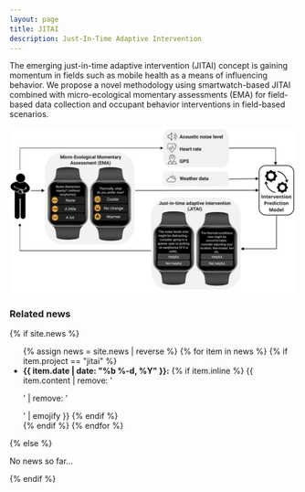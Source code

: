 ```yaml
---
layout: page
title: JITAI
description: Just-In-Time Adaptive Intervention
---
```


The emerging just-in-time adaptive intervention (JITAI) concept is gaining momentum in fields such as mobile health as a means of influencing behavior. We propose a novel methodology using smartwatch-based JITAI combined with micro-ecological momentary assessments (EMA) for field-based data collection and occupant behavior interventions in field-based scenarios.

<center>
  <img src="/assets/img/jitai-framework.pdf"> <br />
   <!-- <a href="https://iopscience.iop.org/article/10.1088/1742-6596/1343/1/012145/meta">Paper</a> | -->
   <!-- <a href="https://github.com/cozie-app">Code</a> | -->
   <!-- <a href="https://cozie.app/">Docs</a> -->
</center>

<div>
<h3> Related news</h3>
  {% if site.news  %}
    <ul>
    {% assign news = site.news | reverse %}
    {% for item in news %}
      {% if item.project == "jitai" %}
      <li>
        <strong>{{ item.date | date: "%b %-d, %Y" }}:</strong>
          {% if item.inline %}
            {{ item.content | remove: '<p>' | remove: '</p>' | emojify }}
          {% endif %}
      </li>
      {% endif %}
    {% endfor %}
    </ul>
  {% else %}
    <p>No news so far...</p>
  {% endif %}
</div>

